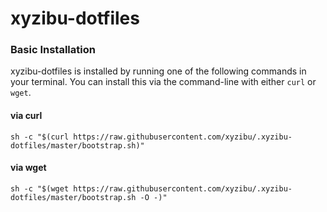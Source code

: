 # xyzibu-dotfiles

### Basic Installation
xyzibu-dotfiles is installed by running one of the following commands in your terminal. You can install this via the command-line with either `curl` or `wget`.

#### via curl

```shell
sh -c "$(curl https://raw.githubusercontent.com/xyzibu/.xyzibu-dotfiles/master/bootstrap.sh)"
```

#### via wget

```shell
sh -c "$(wget https://raw.githubusercontent.com/xyzibu/.xyzibu-dotfiles/master/bootstrap.sh -O -)"
```
